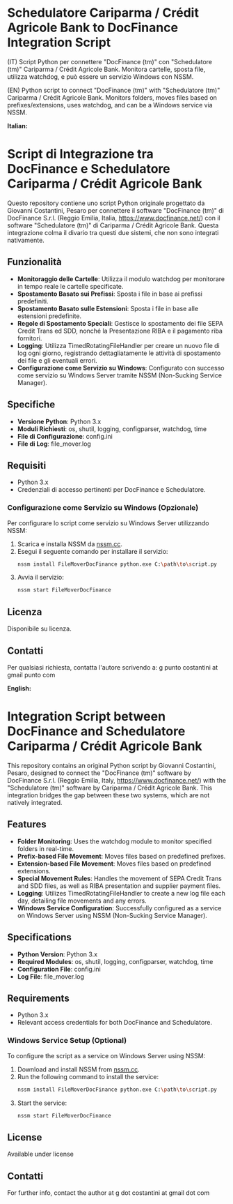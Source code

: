 # Schedulatore Cariparma / Crédit Agricole Bank to DocFinance Integration Script  
  
(IT) Script Python per connettere "DocFinance (tm)" con "Schedulatore (tm)" Cariparma / Crédit Agricole Bank. Monitora cartelle, sposta file, utilizza watchdog, e può essere un servizio Windows con NSSM.
  
(EN) Python script to connect "DocFinance (tm)" with "Schedulatore (tm)" Cariparma / Crédit Agricole Bank. Monitors folders, moves files based on prefixes/extensions, uses watchdog, and can be a Windows service via NSSM.  
    
**Italian:**
  
# Script di Integrazione tra DocFinance e Schedulatore Cariparma / Crédit Agricole Bank

Questo repository contiene uno script Python originale progettato da Giovanni Costantini, Pesaro per connettere il software "DocFinance (tm)" di DocFinance S.r.l. (Reggio Emilia, Italia, https://www.docfinance.net/) con il software "Schedulatore (tm)" di Cariparma / Crédit Agricole Bank. Questa integrazione colma il divario tra questi due sistemi, che non sono integrati nativamente.

## Funzionalità

- **Monitoraggio delle Cartelle**: Utilizza il modulo watchdog per monitorare in tempo reale le cartelle specificate.
- **Spostamento Basato sui Prefissi**: Sposta i file in base ai prefissi predefiniti.
- **Spostamento Basato sulle Estensioni**: Sposta i file in base alle estensioni predefinite.
- **Regole di Spostamento Speciali**: Gestisce lo spostamento dei file SEPA Credit Trans ed SDD, nonché la Presentazione RIBA e il pagamento riba fornitori.
- **Logging**: Utilizza TimedRotatingFileHandler per creare un nuovo file di log ogni giorno, registrando dettagliatamente le attività di spostamento dei file e gli eventuali errori.
- **Configurazione come Servizio su Windows**: Configurato con successo come servizio su Windows Server tramite NSSM (Non-Sucking Service Manager).

## Specifiche

- **Versione Python**: Python 3.x
- **Moduli Richiesti**: os, shutil, logging, configparser, watchdog, time
- **File di Configurazione**: config.ini
- **File di Log**: file_mover.log

## Requisiti

- Python 3.x
- Credenziali di accesso pertinenti per DocFinance e Schedulatore.


### Configurazione come Servizio su Windows (Opzionale)

Per configurare lo script come servizio su Windows Server utilizzando NSSM:

1. Scarica e installa NSSM da [nssm.cc](https://nssm.cc/).
2. Esegui il seguente comando per installare il servizio:
   ```sh
   nssm install FileMoverDocFinance python.exe C:\path\to\script.py
   ```
3. Avvia il servizio:
   ```sh
   nssm start FileMoverDocFinance
   ```

## Licenza
Disponibile su licenza.

## Contatti

Per qualsiasi richiesta, contatta l'autore scrivendo a: g punto costantini at gmail punto com

  
**English:**

# Integration Script between DocFinance and Schedulatore Cariparma / Crédit Agricole Bank
  
This repository contains an original Python script by Giovanni Costantini, Pesaro, designed to connect the "DocFinance (tm)" software by DocFinance S.r.l. (Reggio Emilia, Italy, https://www.docfinance.net/) with the "Schedulatore (tm)" software by Cariparma / Crédit Agricole Bank. This integration bridges the gap between these two systems, which are not natively integrated.

## Features

- **Folder Monitoring**: Uses the watchdog module to monitor specified folders in real-time.
- **Prefix-based File Movement**: Moves files based on predefined prefixes.
- **Extension-based File Movement**: Moves files based on predefined extensions.
- **Special Movement Rules**: Handles the movement of SEPA Credit Trans and SDD files, as well as RIBA presentation and supplier payment files.
- **Logging**: Utilizes TimedRotatingFileHandler to create a new log file each day, detailing file movements and any errors.
- **Windows Service Configuration**: Successfully configured as a service on Windows Server using NSSM (Non-Sucking Service Manager).

## Specifications

- **Python Version**: Python 3.x
- **Required Modules**: os, shutil, logging, configparser, watchdog, time
- **Configuration File**: config.ini
- **Log File**: file_mover.log

## Requirements

- Python 3.x
- Relevant access credentials for both DocFinance and Schedulatore.


### Windows Service Setup (Optional)

To configure the script as a service on Windows Server using NSSM:

1. Download and install NSSM from [nssm.cc](https://nssm.cc/).
2. Run the following command to install the service:
   ```sh
   nssm install FileMoverDocFinance python.exe C:\path\to\script.py
   ```
3. Start the service:
   ```sh
   nssm start FileMoverDocFinance
   ```

## License
Available under license

## Contatti

For further info, contact the author at g dot costantini at gmail dot com


